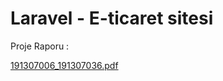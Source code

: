 # Laravel - E-ticaret sitesi 


Proje Raporu :

[191307006_191307036.pdf](https://github.com/aylinguldur/Laravel_e-ticaret/files/8550458/191307006_191307036.pdf)
